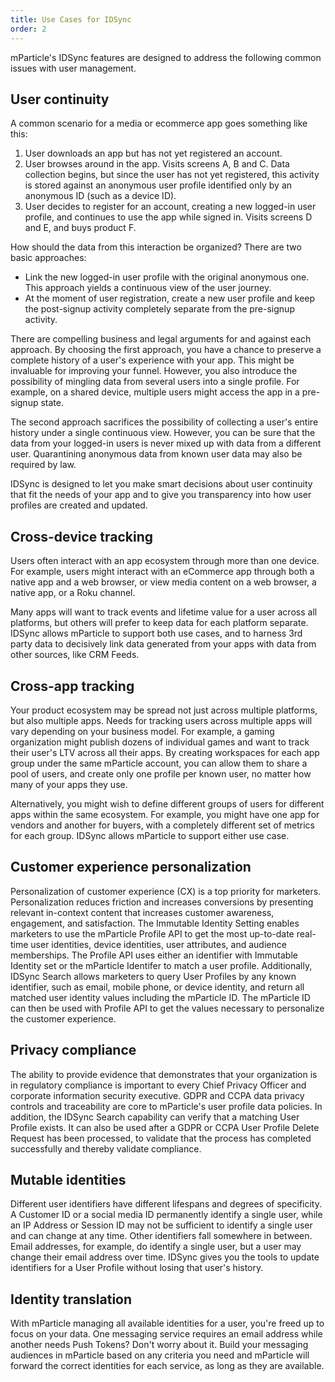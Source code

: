 ```yaml
---
title: Use Cases for IDSync
order: 2
---
```


mParticle's IDSync features are designed to address the following common issues with user management.

## User continuity

A common scenario for a media or ecommerce app goes something like this:

1. User downloads an app but has not yet registered an account.
2. User browses around in the app. Visits screens A, B and C. Data collection begins, but since the user has not yet registered, this activity is stored against an anonymous user profile identified only by an anonymous ID (such as a device ID).
3. User decides to register for an account, creating a new logged-in user profile, and continues to use the app while signed in. Visits screens D and E, and buys product F.

How should the data from this interaction be organized? There are two basic approaches:

- Link the new logged-in user profile with the original anonymous one. This approach yields a continuous view of the user journey.
- At the moment of user registration, create a new user profile and keep the post-signup activity completely separate from the pre-signup activity.

There are compelling business and legal arguments for and against each approach. By choosing the first approach, you have a chance to preserve a complete history of a user&#39;s experience with your app. This might be invaluable for improving your funnel. However, you also introduce the possibility of mingling data from several users into a single profile. For example, on a shared device, multiple users might access the app in a pre-signup state.

The second approach sacrifices the possibility of collecting a user&#39;s entire history under a single continuous view. However, you can be sure that the data from your logged-in users is never mixed up with data from a different user. Quarantining anonymous data from known user data may also be required by law.

IDSync is designed to let you make smart decisions about user continuity that fit the needs of your app and to give you transparency into how user profiles are created and updated.

## Cross-device tracking

Users often interact with an app ecosystem through more than one device. For example, users might interact with an eCommerce app through both a native app and a web browser, or view media content on a web browser, a native app, or a Roku channel.

Many apps will want to track events and lifetime value for a user across all platforms, but others will prefer to keep data for each platform separate. IDSync allows mParticle to support both use cases, and to harness 3rd party data to decisively link data generated from your apps with data from other sources, like CRM Feeds.

## Cross-app tracking

Your product ecosystem may be spread not just across multiple platforms, but also multiple apps. Needs for tracking users across multiple apps will vary depending on your business model. For example, a gaming organization might publish dozens of individual games and want to track their user&#39;s LTV across all their apps. By creating workspaces for each app group under the same mParticle account, you can allow them to share a pool of users, and create only one profile per known user, no matter how many of your apps they use.

Alternatively, you might wish to define different groups of users for different apps within the same ecosystem. For example, you might have one app for vendors and another for buyers, with a completely different set of metrics for each group. IDSync allows mParticle to support either use case.

## Customer experience personalization

Personalization of customer experience (CX) is a top priority for marketers. Personalization reduces friction and increases conversions by presenting relevant in-context content that increases customer awareness, engagement, and satisfaction. The Immutable Identity Setting enables marketers to use the mParticle Profile API to get the most up-to-date real-time user identities, device identities, user attributes, and audience memberships. The Profile API uses either an identifier with Immutable Identity set or the mParticle Identifer to match a user profile. Additionally, IDSync Search allows marketers to query User Profiles by any known identifier, such as email, mobile phone, or device identity, and return all matched user identity values including the mParticle ID. The mParticle ID can then be used with Profile API to get the values necessary to personalize the customer experience.

## Privacy compliance

The ability to provide evidence that demonstrates that your organization is in regulatory compliance is important to every Chief Privacy Officer and corporate information security executive. GDPR and CCPA data privacy controls and traceability are core to mParticle's user profile data policies. In addition, the IDSync Search capability can verify that a matching User Profile exists. It can also be used after a GDPR or CCPA User Profile Delete Request has been processed, to validate that the process has completed successfully and thereby validate compliance.

## Mutable identities

Different user identifiers have different lifespans and degrees of specificity. A Customer ID or a social media ID permanently identify a single user, while an IP Address or Session ID may not be sufficient to identify a single user and can change at any time. Other identifiers fall somewhere in between. Email addresses, for example, do identify a single user, but a user may change their email address over time. IDSync gives you the tools to update identifiers for a User Profile without losing that user&#39;s history.

## Identity translation

With mParticle managing all available identities for a user, you&#39;re freed up to focus on your data. One messaging service requires an email address while another needs Push Tokens? Don&#39;t worry about it. Build your messaging audiences in mParticle based on any criteria you need and mParticle will forward the correct identities for each service, as long as they are available.